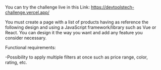 You can try the challenge live in this Link: https://devtoolstech-challenge.vercel.app/

You must create a page with a list of products having as reference the following design and using a JavaScript framework/library such as Vue or React. You can design it the way you want and add any feature you consider necessary. 

Functional requirements:

-Possibility to apply multiple filters at once such as price range, color, rating, etc.

